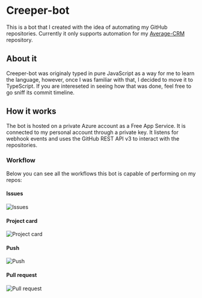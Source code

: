 # Creeper-bot
This is a bot that I created with the idea of automating my GitHub repositories. Currently it only supports automation for my [Average-CRM](https://github.com/BrunoBlanes/Average-CRM "Average-CRM") repository.

## About it
Creeper-bot was originaly typed in pure JavaScript as a way for me to learn the language, however, once I was familiar with that, I decided to move it to TypeScript.
If you are intereseted in seeing how that was done, feel free to go sniff its commit timeline.

## How it works
The bot is hosted on a private Azure account as a Free App Service. It is connected to my personal account through a private key. It listens for webhook events and uses the GitHub REST API v3 to interact with the repositories.

### Workflow
Below you can see all the workflows this bot is capable of performing on my repos:

#### Issues
![Issues](https://github.com/BrunoBlanes/Creeper-Bot/raw/migration/typescript/Average-CRM/Creeper-bot%20-%20Issue.png "Issues")

#### Project card
![Project card](https://github.com/BrunoBlanes/Creeper-Bot/raw/migration/typescript/Average-CRM/Creeper-bot%20-%20Project%20Card.png "Project card")

#### Push
![Push](https://github.com/BrunoBlanes/Creeper-Bot/raw/migration/typescript/Average-CRM/Creeper-bot%20-%20Push.png "Push")

#### Pull request
![Pull request](https://github.com/BrunoBlanes/Creeper-Bot/raw/migration/typescript/Average-CRM/Creeper-bot%20-%20Pull%20Request.png "Pull request")

